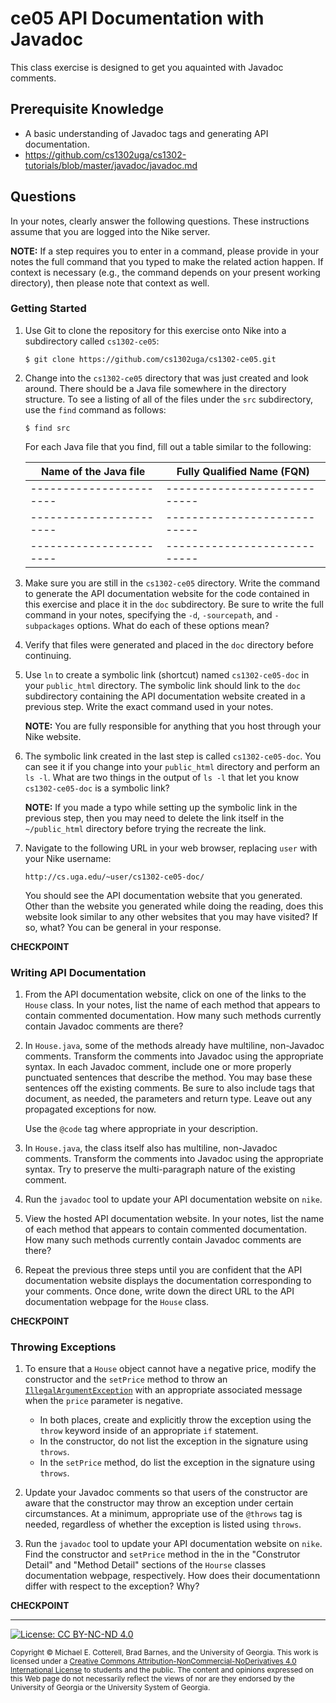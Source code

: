 # ce05 API Documentation with Javadoc

This class exercise is designed to get you aquainted with Javadoc comments.

## Prerequisite Knowledge

* A basic understanding of Javadoc tags and generating API documentation.
* https://github.com/cs1302uga/cs1302-tutorials/blob/master/javadoc/javadoc.md

## Questions

In your notes, clearly answer the following questions. These instructions assume that you are 
logged into the Nike server. 

**NOTE:** If a step requires you to enter in a command, please provide in your notes the full 
command that you typed to make the related action happen. If context is necessary (e.g., the 
command depends on your present working directory), then please note that context as well.

### Getting Started

1. Use Git to clone the repository for this exercise onto Nike into a subdirectory called `cs1302-ce05`:

   ```
   $ git clone https://github.com/cs1302uga/cs1302-ce05.git
   ```

1. Change into the `cs1302-ce05` directory that was just created and look around. There should be
   a Java file somewhere in the directory structure. To see a listing of all of the 
   files under the `src` subdirectory, use the `find` command as follows:
   
   ```
   $ find src
   ```
   
   For each Java file that you find, fill out a table similar to the following:
   
   | Name of the Java file | Fully Qualified Name (FQN) |
   |-----------------------|----------------------------|
   |-----------------------|----------------------------|
   |-----------------------|----------------------------|
   |-----------------------|----------------------------|

1. Make sure you are still in the `cs1302-ce05` directory. Write the command to generate 
   the API documentation website for the code contained in this exercise and place it in the `doc`
   subdirectory. Be sure to write the full command in your notes, specifying the
   `-d`, `-sourcepath`, and `-subpackages` options.
   What do each of these options mean?

1. Verify that files were generated and placed in the `doc` directory before continuing.

1. Use `ln` to create a symbolic link (shortcut) named `cs1302-ce05-doc` in your `public_html` 
   directory. The symbolic link should link to the `doc` subdirectory containing the API documentation 
   website created in a previous step. Write the exact command used in your notes. 
   
   **NOTE:** You are fully responsible for anything that you host through your Nike website.
   
1. The symbolic link created in the last step is called `cs1302-ce05-doc`. You can see it if you
   change into your `public_html` directory and perform an `ls -l`. What are two things in
   the output of `ls -l` that let you know `cs1302-ce05-doc` is a symbolic link?
   
   **NOTE:** If you made a typo while setting up the symbolic link in the previous step, then 
   you may need to delete the link itself in the `~/public_html` directory before trying 
   the recreate the link.

1. Navigate to the following URL in your web browser, replacing `user` with your Nike
   username:

   ```
   http://cs.uga.edu/~user/cs1302-ce05-doc/
   ```

   You should see the API documentation website that you generated. Other than the website
   you generated while doing the reading, does this website look similar to any other 
   websites that you may have visited? If so, what? You can be general in your response. 

**CHECKPOINT**
    
### Writing API Documentation

1. From the API documentation website, click on one of the links to the `House` class. In your notes, list
   the name of each method that appears to contain commented documentation. How many 
   such methods currently contain Javadoc comments are there?
   
1. In `House.java`, some of the methods already have multiline, non-Javadoc comments.  Transform the 
   comments into Javadoc using the appropriate syntax. In each Javadoc comment, include one or more 
   properly punctuated sentences that describe the method. You may base these sentences off the existing
   comments. Be sure to also include tags that document, as needed, the parameters and return type. 
   Leave out any propagated exceptions for now. 
   
   Use the `@code` tag where appropriate in your description.
   
1. In `House.java`, the class itself also has multiline, non-Javadoc comments.  Transform the comments 
   into Javadoc using the appropriate syntax. Try to preserve the multi-paragraph nature of the existing
   comment.
   
1. Run the `javadoc` tool to update your API documentation website on `nike`.

1. View the hosted API documentation website. In your notes, list the name of each method that 
   appears to contain commented documentation. How many such methods currently contain Javadoc 
   comments are there? 
   
1. Repeat the previous three steps until you are confident that the API documentation website
   displays the documentation corresponding to your comments. Once done, write down the direct 
   URL to the API documentation webpage for the `House` class.
   
**CHECKPOINT**

### Throwing Exceptions

1. To ensure that a `House` object cannot have a negative price, modify the constructor and the
   `setPrice` method to throw an 
   [`IllegalArgumentException`](https://docs.oracle.com/javase/8/docs/api/java/lang/IllegalArgumentException.html) 
   with an appropriate associated message when the `price` parameter is negative.
   
   * In both places, create and explicitly throw the exception using the `throw` keyword inside of
     an appropriate `if` statement.
   * In the constructor, do not list the exception in the signature using `throws`.
   * In the `setPrice` method, do list the exception in the signature using `throws`.
   
1. Update your Javadoc comments so that users of the constructor are aware that the constructor may
   throw an exception under certain circumstances. At a minimum, appropriate use of the `@throws` tag
   is needed, regardless of whether the exception is listed using `throws`.

1. Run the `javadoc` tool to update your API documentation website on `nike`. Find the constructor and
   `setPrice` method in the in the "Construtor Detail" and "Method Detail" sections of the `Hourse`
   classes documentation webpage, respectively. How does their documentationn differ with respect
   to the exception? Why?

**CHECKPOINT**
    
<hr/>

[![License: CC BY-NC-ND 4.0](https://img.shields.io/badge/License-CC%20BY--NC--ND%204.0-lightgrey.svg)](http://creativecommons.org/licenses/by-nc-nd/4.0/)

<small>
Copyright &copy; Michael E. Cotterell, Brad Barnes, and the University of Georgia.
This work is licensed under a <a rel="license" href="http://creativecommons.org/licenses/by-nc-nd/4.0/">Creative Commons Attribution-NonCommercial-NoDerivatives 4.0 International License</a> to students and the public.
The content and opinions expressed on this Web page do not necessarily reflect the views of nor are they endorsed by the University of Georgia or the University System of Georgia.
</small>
